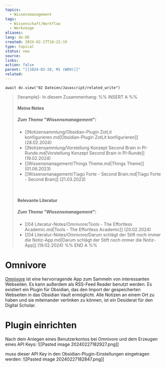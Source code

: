 ```yaml
---
topics:
  - Wissensmanagement
tags:
  - Wissenschaft/Workflow
  - Werkzeuge
aliases: 
lang: de-DE
created: 2024-02-27T18:22:19
type: topical
status: new
source: 
links: 
action: false
parent: "[[2024-02-28, Mi (W09)]]"
related:
---
```


```dataviewjs
await dv.view("02 Dateien/Javascript/related_write")
```
> [!example]- In diesem Zusammenhang:
> %% INSERT A %%
> #### Meine Notes
> ##### Zum Thema "Wissensmanagement":
> - [[Notizensammlung/Obsidian-Plugin ZotLit konfigurieren.md|Obsidian-Plugin ZotLit konfigurieren]] (28.02.2024)
> - [[Notizensammlung/Vorstellung Konzept Second Brain in PI-Runde.md|Vorstellung Konzept Second Brain in PI-Runde]] (19.02.2024)
> - [[Wissensmanagement/Things Theme.md|Things Theme]] (01.06.2023)
> - [[Wissensmanagement/Tiago Forte - Second Brain.md|Tiago Forte - Second Brain]] (21.03.2023)
> 
> &nbsp;
> #### Relevante Literatur
> ##### Zum Thema "Wissensmanagement":
> - [[04 Literatur-Notes/Omnivore/Tools - The Effortless Academic.md|Tools - The Effortless Academic]] (20.02.2024)
> - [[04 Literatur-Notes/Omnivore/Darum schlägt der Stift noch immer die Notiz-App.md|Darum schlägt der Stift noch immer die Notiz-App]] (19.02.2024)
> %% END A %%

# Omnivore

[Omnivore](https://omnivore.app) ist eine hervorragende App zum Sammeln von interessanten Webseiten. Es kann außerdem als RSS-Feed Reader benutzt werden. Es existiert ein Plugin für Obsidian, das den Import der gespeicherten Webseiten in das Obsidian Vault ermöglicht. Alle Notizen an einem Ort zu haben und sie miteinander verlinken zu können, ist ein Desiderat für den Digital Scholar.


# Plugin einrichten

Nach dem Anlegen eines Benutzerkontos bei Omnivore und dem Erzeugen eines API Keys:
![[Pasted image 20240227182927.png]]

muss dieser API Key in den Obsidian-Plugin-Einstellungen eingetragen werden:
![[Pasted image 20240227182847.png]]
